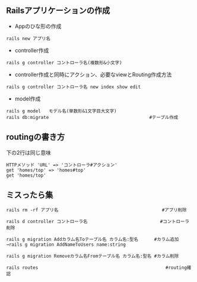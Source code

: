 ## Railsアプリケーションの作成

- Appのひな形の作成
```
rails new アプリ名
```

- controller作成
```
rails g controller コントローラ名(複数形&小文字)
```

- controller作成と同時にアクション、必要なviewとRouting作成方法
```
rails g controller コントローラ名 new index show edit
```

- model作成
```
rails g model   モデル名(単数形&1文字目大文字)
rails db:migrate　　　　　　　　　　　　　　　  　　　　　　 #テーブル作成
```




## routingの書き方
下の2行は同じ意味
```
HTTPメソッド 'URL' => 'コントローラ#アクション'
get 'homes/top' => 'homes#top'
get 'homes/top'
```





## ミスったら集

```
rails rm -rf アプリ名　　　                                  #アプリ削除
```
```
rails d controller コントローラ名　　                        #コントローラ削除
```
```
rails g migration Addカラム名Toテーブル名 カラム名:型名      #カラム追加
→rails g migration AddNameToUsers name:string

rails g migration Removeカラム名Fromテーブル名 カラム名:型名 #カラム削除
```
```
rails routes                                                #routing確認
```
